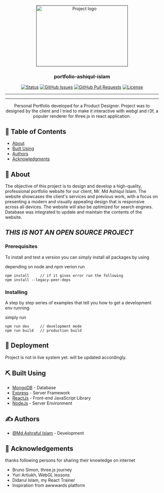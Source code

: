 <p align="center">
  <a href="" rel="noopener">
 <img width=300px height=200px src="https://media.tenor.com/DBS00qyMl3AAAAAM/bug-developer.gif"  alt="Project logo"></a>
</p>

<h3 align="center">portfolio-ashiqul-islam</h3>

<div align="center">

[![Status](https://img.shields.io/badge/status-active-success.svg)]()
[![GitHub Issues](https://img.shields.io/github/issues/kylelobo/The-Documentation-Compendium.svg)](https://github.com/kylelobo/The-Documentation-Compendium/issues)
[![GitHub Pull Requests](https://img.shields.io/github/issues-pr/kylelobo/The-Documentation-Compendium.svg)](https://github.com/kylelobo/The-Documentation-Compendium/pulls)
[![License](https://img.shields.io/badge/license-MIT-blue.svg)](/LICENSE)

</div>

-------
-------
<p align="center"> Personal Portfolio developed for a Product Designer. Project was to designed by the client and I tried to make it interactive with webgl and r3f, a populer renderer for three.js in react application. 
    <br> 
</p>

## 📝 Table of Contents

- [About](#about)
- [Built Using](#built_using)
- [Authors](#authors)
- [Acknowledgments](#acknowledgement)

## 🧐 About <a name = "about"></a>

The objective of this project is to design and develop a high-quality, professional portfolio website for our client, Mr. Md Ashiqul Islam. The website showcases the client's services and previous work, with a focus on presenting a modern and visually appealing design that is responsive across all devices. The website will also be optimized for search engines. Database was integrated to update and maintain the contents of the website.

## *THIS IS NOT AN OPEN SOURCE PROJECT*

### Prerequisites
To install and test a version you can simply install all packages by using 

depending on node and npm verion run
```
npm install     // if it gives error run the following
npm install --legacy-peer-deps
```

### Installing

A step by step series of examples that tell you how to get a development env running.

simply run 
```
npm run dev     // development mode
npm run build   // production build
```

## 🚀 Deployment <a name = "deployment"></a>

Project is not in live system yet. will be updated accordingly.

## ⛏️ Built Using <a name = "built_using"></a>

- [MongoDB](https://www.mongodb.com/) - Database
- [Express](https://expressjs.com/) - Server Framework
- [ReactJs](https://reactjs.org) - Front-end JavaScript Library
- [NodeJs](https://nodejs.org/en/) - Server Environment

## ✍️ Authors <a name = "authors"></a>

- [@Md Ashraful Islam](https://github.com/Ashraf0011) - Development


## 🎉 Acknowledgements <a name = "acknowledgement"></a>

thanks following persons for sharing their knowledge on internet
- Bruno Simon, three.js journey
- Yuri Artiukh, WebGL lessons
- Didarul Islam, my React Trainer
- Inspiration from awwwards platform

